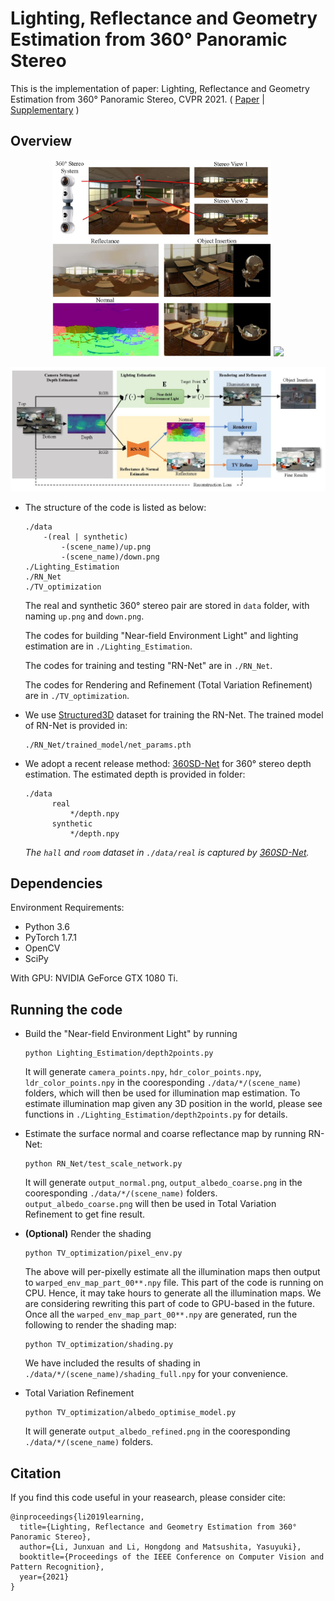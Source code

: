 # Lighting, Reflectance and Geometry Estimation from 360° Panoramic Stereo

This is the implementation of paper: Lighting, Reflectance and Geometry Estimation from 360° Panoramic Stereo, CVPR 2021.
( [Paper](https://junxuan-li.github.io/assets/Lighting%20Reflectance%20and%20Geometry%20Estimation%20from%20360%20Panoramic%20Stereo.pdf) | [Supplementary](https://junxuan-li.github.io/assets/Lighting%20Reflectance%20and%20Geometry%20Estimation%20from%20360%20Panoramic%20Stereo-supp.zip) )

## Overview
<p align="center">
<img src="assets/teaser_school.jpg" width="350">  <img src="assets/barbershop.gif" width="440">
</p>
<p align="center">
<img src="assets/overview.jpg" width="800">
</p>

- The structure of the code is listed as below:
    ```
  ./data  
        -(real | synthetic)
            -(scene_name)/up.png
            -(scene_name)/down.png
  ./Lighting_Estimation
  ./RN_Net
  ./TV_optimization
  ```
  The real and synthetic 360° stereo pair are stored in `data` folder, with naming `up.png` and `down.png`.
  
  The codes for building "Near-field Environment Light" and lighting estimation are in `./Lighting_Estimation`.

  The codes for training and testing "RN-Net" are in `./RN_Net`.
  
  The codes for Rendering and Refinement (Total Variation Refinement) are in `./TV_optimization`.
- We use [Structured3D](https://structured3d-dataset.org/) dataset for training the RN-Net. The trained model of RN-Net is provided in:
  ```
  ./RN_Net/trained_model/net_params.pth
  ```

- We adopt a recent release method: [360SD-Net](https://github.com/albert100121/360SD-Net) for 360° stereo depth estimation. The estimated depth is provided in folder:
  ```
  ./data  
        real
            */depth.npy
        synthetic
            */depth.npy
  ```
  *The `hall` and `room` dataset in `./data/real` is captured by [360SD-Net](https://github.com/albert100121/360SD-Net).*


## Dependencies

Environment Requirements:
- Python 3.6
- PyTorch 1.7.1
- OpenCV
- SciPy

With GPU: NVIDIA GeForce GTX 1080 Ti.


## Running the code

- Build the "Near-field Environment Light" by running
  ```
  python Lighting_Estimation/depth2points.py
  ```
  It will generate `camera_points.npy`, `hdr_color_points.npy`, `ldr_color_points.npy` in the cooresponding `./data/*/(scene_name)` folders, which will then be used for illumination map estimation.
  To estimate illumination map given any 3D position in the world, please see functions in `./Lighting_Estimation/depth2points.py` for details.

- Estimate the surface normal and coarse reflectance map by running RN-Net:
  ```
  python RN_Net/test_scale_network.py
  ```
  It will generate `output_normal.png`, `output_albedo_coarse.png` in the cooresponding `./data/*/(scene_name)` folders. `output_albedo_coarse.png` will then be used in Total Variation Refinement to get fine result.
  
- **(Optional)** Render the shading
  ```
  python TV_optimization/pixel_env.py
  ```
  The above will per-pixelly estimate all the illumination maps then output to `warped_env_map_part_00**.npy` file. 
  This part of the code is running on CPU. Hence, it may take hours to generate all the illumination maps. 
  We are considering rewriting this part of code to GPU-based in the future.
  Once all the `warped_env_map_part_00**.npy` are generated, run the following to render the shading map:
  ```
  python TV_optimization/shading.py
  ```
  We have included the results of shading in `./data/*/(scene_name)/shading_full.npy` for your convenience. 

- Total Variation Refinement
  ```
  python TV_optimization/albedo_optimise_model.py
  ```
  It will generate `output_albedo_refined.png` in the cooresponding `./data/*/(scene_name)` folders.
  
  



## Citation
If you find this code useful in your reasearch, please consider cite:
```
@inproceedings{li2019learning,
  title={Lighting, Reflectance and Geometry Estimation from 360° Panoramic Stereo},
  author={Li, Junxuan and Li, Hongdong and Matsushita, Yasuyuki},
  booktitle={Proceedings of the IEEE Conference on Computer Vision and Pattern Recognition},
  year={2021}
}
```

